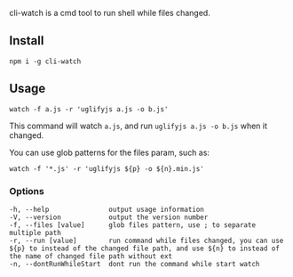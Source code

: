 cli-watch is a cmd tool to run shell while files changed.

## Install

`npm i -g cli-watch`

## Usage

`watch -f a.js -r 'uglifyjs a.js -o b.js'`

This command will watch `a.js`, and run `uglifyjs a.js -o b.js` when it changed. 

You can use glob patterns for the files param, such as:

`watch -f '*.js' -r 'uglifyjs ${p} -o ${n}.min.js'`


### Options

    -h, --help               output usage information
    -V, --version            output the version number
    -f, --files [value]      glob files pattern, use ; to separate multiple path
    -r, --run [value]        run command while files changed, you can use ${p} to instead of the changed file path, and use ${n} to instead of the name of changed file path without ext
    -n, --dontRunWhileStart  dont run the command while start watch